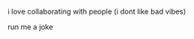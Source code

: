 i love collaborating with people (i dont like bad vibes) 

run me a joke
<!---
thea-exe/thea-exe is a ✨ special ✨ repository because its `README.md` (this file) appears on your GitHub profile.
You can click the Preview link to take a look at your changes.
--->
